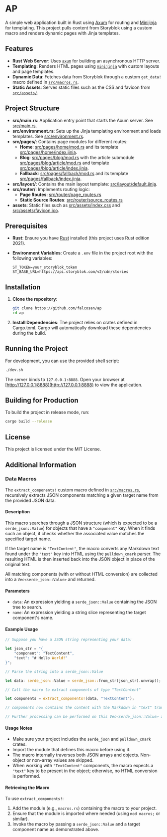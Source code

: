 # AP

A simple web application built in Rust using [Axum](https://github.com/tokio-rs/axum) for routing and [Minijinja](https://github.com/mitsuhiko/minijinja) for templating. This project pulls content from Storyblok using a custom macro and renders dynamic pages with Jinja templates.

## Features

- **Rust Web Server**: Uses [`axum`](https://github.com/tokio-rs/axum) for building an asynchronous HTTP server.
- **Templating**: Renders HTML pages using [`minijinja`](https://github.com/mitsuhiko/minijinja) with custom layouts and page templates.
- **Dynamic Data**: Fetches data from Storyblok through a custom `get_data!` macro defined in [`src/macros.rs`](src/macros.rs).
- **Static Assets**: Serves static files such as the CSS and favicon from [`src/assets/`](src/assets/).

## Project Structure

- **src/main.rs**: Application entry point that starts the Axum server. See [src/main.rs](src/main.rs).
- **src/environment.rs**: Sets up the Jinja templating environment and loads templates. See [src/environment.rs](src/environment.rs).
- **src/pages/**: Contains page modules for different routes:
  - **Home**: [src/pages/home/mod.rs](src/pages/home/mod.rs) and its template [src/pages/home/index.jinja](src/pages/home/index.jinja).
  - **Blog**: [src/pages/blog/mod.rs](src/pages/blog/mod.rs) with the article submodule [src/pages/blog/article/mod.rs](src/pages/blog/article/mod.rs) and template [src/pages/blog/article/index.jinja](src/pages/blog/article/index.jinja).
  - **Fallback**: [src/pages/fallback/mod.rs](src/pages/fallback/mod.rs) and its template [src/pages/fallback/index.jinja](src/pages/fallback/index.jinja).
- **src/layout/**: Contains the main layout template: [src/layout/default.jinja](src/layout/default.jinja).
- **src/router/**: Implements routing logic:
  - **Page Routes**: [src/router/page_routes.rs](src/router/page_routes.rs)
  - **Static Source Routes**: [src/router/source_routes.rs](src/router/source_routes.rs)
- **assets**: Static files such as [src/assets/index.css](src/assets/index.css) and [src/assets/favicon.ico](src/assets/favicon.ico).

## Prerequisites

- **Rust**: Ensure you have [Rust](https://www.rust-lang.org/tools/install) installed (this project uses Rust edition 2021).
- **Environment Variables**: Create a `.env` file in the project root with the following variables:

  ```env
  ST_TOKEN=your_storyblok_token
  ST_BASE_URL=https://api.storyblok.com/v2/cdn/stories
  ```

## Installation

1. **Clone the repository**:

   ```sh
   git clone https://github.com/falcosan/ap
   cd ap
   ```

2. **Install Dependencies**: The project relies on crates defined in Cargo.toml. Cargo will automatically download these dependencies during the build.

## Running the Project

For development, you can use the provided shell script:

```sh
./dev.sh
```

The server binds to `127.0.0.1:8888`. Open your browser at [http://127.0.0.1:8888](http://127.0.0.1:8888) to view the application.

## Building for Production

To build the project in release mode, run:

```sh
cargo build --release
```

## License

This project is licensed under the MIT License.

## Additional Information

### Data Macros

The `extract_components!` custom macro defined in [`src/macros.rs`](src/macros.rs), recursively extracts JSON components matching a given target name from the provided JSON data.

#### Description

This macro searches through a JSON structure (which is expected to be a `serde_json::Value`) for objects
that have a `"component"` key. When it finds such an object, it checks whether the associated value matches
the specified target name.

If the target name is `"TextContent"`, the macro converts any Markdown text found under the `"text"` key into HTML
using the `pulldown_cmark` parser. The resulting HTML is then inserted back into the JSON object in place of the original text.

All matching components (with or without HTML conversion) are collected into a `Vec<serde_json::Value>` and returned.

#### Parameters

- `data`: An expression yielding a `serde_json::Value` containing the JSON tree to search.
- `name`: An expression yielding a string slice representing the target component's name.

#### Example Usage

```rust
// Suppose you have a JSON string representing your data:

let json_str = "{
    "component": "TextContent",
    "text": "# Hello World!"
}";

// Parse the string into a serde_json::Value

let data: serde_json::Value = serde_json::from_str(json_str).unwrap();

// Call the macro to extract components of type "TextContent"

let components = extract_components!(data, "TextContent");

// components now contains the content with the Markdown in "text" transformed into HTML.

// Further processing can be performed on this Vec<serde_json::Value> as needed.
```

#### Usage Notes

- Make sure your project includes the `serde_json` and `pulldown_cmark` crates.
- Import the module that defines this macro before using it.
- The macro internally traverses both JSON arrays and objects. Non-object or non-array values are skipped.
- When working with `"TextContent"` components, the macro expects a `"text"` key to be present in the object;
  otherwise, no HTML conversion is performed.

#### Retrieving the Macro

To use `extract_components!`:

1.  Add the module (e.g., `macros.rs`) containing the macro to your project.
2.  Ensure that the module is imported where needed (using `mod macros;` or similar).
3.  Invoke the macro by passing a `serde_json::Value` and a target component name as demonstrated above.
